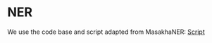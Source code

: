 # NER

We use the code base and script adapted from MasakhaNER:
[Script](https://github.com/masakhane-io/masakhane-ner/blob/main/MasakhaNER2.0/scripts/mdeberta.sh)
